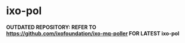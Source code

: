# ixo-pol

**OUTDATED REPOSITORY: REFER TO https://github.com/ixofoundation/ixo-mq-poller FOR LATEST ixo-pol**
